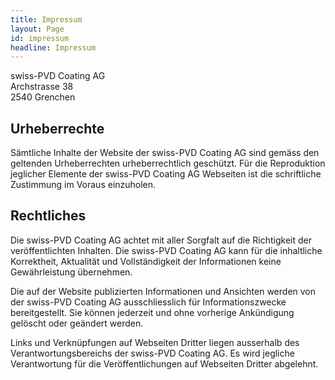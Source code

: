```yaml
---
title: Impressum
layout: Page
id: impressum
headline: Impressum
---
```

swiss-PVD Coating AG</br>
Archstrasse 38</br>
2540 Grenchen</br>

## Urheberrechte
Sämtliche Inhalte der Website der swiss-PVD Coating AG sind gemäss den geltenden Urheberrechten urheberrechtlich geschützt. Für die Reproduktion jeglicher Elemente der swiss-PVD Coating AG Webseiten ist die schriftliche Zustimmung im Voraus einzuholen.

## Rechtliches
Die swiss-PVD Coating AG achtet mit aller Sorgfalt auf die Richtigkeit der veröffentlichten Inhalten. Die swiss-PVD Coating AG kann für die inhaltliche Korrektheit, Aktualität und Vollständigkeit der Informationen keine Gewährleistung übernehmen.

Die auf der Website publizierten Informationen und Ansichten werden von der swiss-PVD Coating AG ausschliesslich für Informationszwecke bereitgestellt. Sie können jederzeit und ohne vorherige Ankündigung gelöscht oder geändert werden.

Links und Verknüpfungen auf Webseiten Dritter liegen ausserhalb des Verantwortungsbereichs der swiss-PVD Coating AG. Es wird jegliche Verantwortung für die Veröffentlichungen auf Webseiten Dritter abgelehnt.

